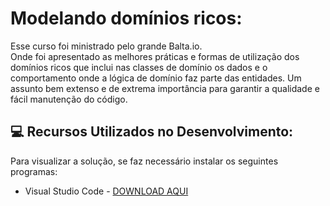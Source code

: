 # Modelando domínios ricos:

Esse curso foi ministrado pelo grande Balta.io.</br> 
Onde foi apresentado as melhores práticas e formas de utilização dos domínios ricos que inclui nas classes de domínio os dados e o comportamento onde a lógica de domínio faz parte das entidades. 
Um assunto bem extenso e de extrema importância para garantir a qualidade e fácil manutenção do código.</br>

## :computer: Recursos Utilizados no Desenvolvimento:

Para visualizar a solução, se faz necessário instalar os seguintes programas:

* Visual Studio Code - [DOWNLOAD AQUI](https://code.visualstudio.com/download)
